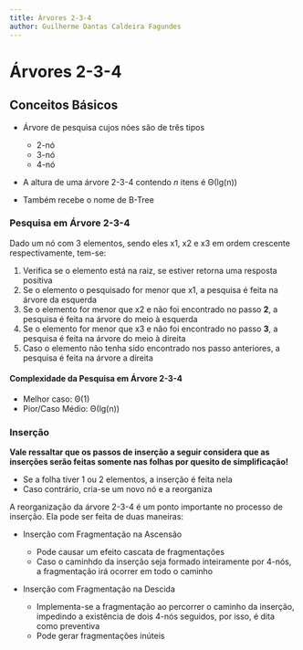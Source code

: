 ```yaml
---
title: Árvores 2-3-4
author: Guilherme Dantas Caldeira Fagundes
---
```


# Árvores 2-3-4

## Conceitos Básicos

* Árvore de pesquisa cujos nóes são de três tipos
    * 2-nó
    * 3-nó
    * 4-nó

* A altura de uma árvore 2-3-4 contendo *n* itens é Θ(lg(n))

* Também recebe o nome de B-Tree

### Pesquisa em Árvore 2-3-4

Dado um nó com 3 elementos, sendo eles x1, x2 e x3 em ordem crescente respectivamente, tem-se:

1. Verifica se o elemento está na raiz, se estiver retorna uma resposta positiva
2. Se o elemento o pesquisado for menor que x1, a pesquisa é feita na árvore da esquerda
3. Se o elemento for menor que x2 e não foi encontrado no passo **2**, a pesquisa é feita na árvore do meio à esquerda
4. Se o elemento for menor que x3 e não foi encontrado no passo **3**, a pesquisa é feita na árvore do meio à direita
5. Caso o elemento não tenha sido encontrado nos passo anteriores, a pesquisa é feita na árvore a direita

#### Complexidade da Pesquisa em Árvore 2-3-4
* Melhor caso: Θ(1)
* Pior/Caso Médio: Θ(lg(n))

### Inserção

**Vale ressaltar que os passos de inserção a seguir considera que as inserções serão feitas somente nas folhas por quesito de simplificação!**

* Se a folha tiver 1 ou 2 elementos, a inserção é feita nela
* Caso contrário, cria-se um novo nó e a reorganiza

A reorganização da árvore 2-3-4 é um ponto importante no processo de inserção. Ela pode ser feita de duas maneiras:

* Inserção com Fragmentação na Ascensão
    * Pode causar um efeito cascata de fragmentações
    * Caso o caminhdo da inserção seja formado inteiramente por 4-nós, a fragmentação irá ocorrer em todo o caminho

* Inserção com Fragmentação na Descida
    * Implementa-se a fragmentação ao percorrer o caminho da inserção, impedindo a existência de dois 4-nós seguidos, por isso, é dita como preventiva
    * Pode gerar fragmentações inúteis

